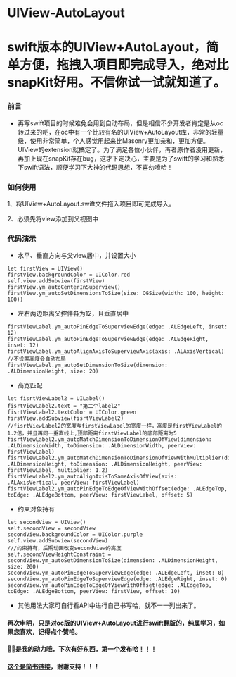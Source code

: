# UIView-AutoLayout
# swift版本的UIView+AutoLayout，简单方便，拖拽入项目即完成导入，绝对比snapKit好用。不信你试一试就知道了。

### 前言
- 再写swift项目的时候难免会用到自动布局，但是相信不少开发者肯定是从oc转过来的吧，在oc中有一个比较有名的UIView+AutoLayout库，非常的轻量级，使用非常简单，个人感觉用起来比Masonry更加亲和，更加方便。UIView的extension就搞定了。为了满足各位小伙伴，再者原作者没用更新，再加上现在snapKit存在bug，这才下定决心，主要是为了swift的学习和熟悉下swift语法，顺便学习下大神的代码思想，不喜勿喷哈！

### 如何使用
1、将UIView+AutoLayout.swift文件拖入项目即可完成导入。

2、必须先将view添加到父视图中

### 代码演示

- 水平、垂直方向与父view居中，并设置大小
```
let firstView = UIView()
firstView.backgroundColor = UIColor.red
self.view.addSubview(firstView)
firstView.ym_autoCenterInSuperview()
firstView.ym_autoSetDimensionsToSize(size: CGSize(width: 100, height: 100))
```
- 左右两边距离父控件各为12，且垂直居中
```
firstViewLabel.ym_autoPinEdgeToSuperviewEdge(edge: .ALEdgeLeft, inset: 12)
firstViewLabel.ym_autoPinEdgeToSuperviewEdge(edge: .ALEdgeRight, inset: 12)
firstViewLabel.ym_autoAlignAxisToSuperviewAxis(axis: .ALAxisVertical)
//不设置高度会自动布局
firstViewLabel.ym_autoSetDimensionToSize(dimension: .ALDimensionHeight, size: 20)
```

- 高宽匹配
```
let fisrtViewLabel2 = UILabel()
fisrtViewLabel2.text = "第二个label2"
fisrtViewLabel2.textColor = UIColor.green
firstView.addSubview(fisrtViewLabel2)
//fisrtViewLabel2的宽度与firstViewLabel的宽度一样，高度是firstViewLabel的1.2倍，并且再同一垂直线上,顶部距离firstViewLabel的底部距离为5
fisrtViewLabel2.ym_autoMatchDimensionToDimensionOfView(dimension: .ALDimensionWidth, toDimension: .ALDimensionWidth, peerView: firstViewLabel)
fisrtViewLabel2.ym_autoMatchDimensionToDimensionOfViewWithMultiplier(dimension: .ALDimensionHeight, toDimension: .ALDimensionHeight, peerView: firstViewLabel, multiplier: 1.2)
fisrtViewLabel2.ym_autoAlignAxisToSameAxisOfView(axis: .ALAxisVertical, peerView: firstViewLabel)
fisrtViewLabel2.ym_autoPinEdgeToEdgeOfViewWithOffset(edge: .ALEdgeTop, toEdge: .ALEdgeBottom, peerView: firstViewLabel, offset: 5)
```
- 约束对象持有
```
let secondView = UIView()
self.secondView = secondView
secondView.backgroundColor = UIColor.purple
self.view.addSubview(secondView)
///约束持有，后期动画改变secondView的高度
self.secondViewHeightConstraint = secondView.ym_autoSetDimensionToSize(dimension: .ALDimensionHeight, size: 200)
secondView.ym_autoPinEdgeToSuperviewEdge(edge: .ALEdgeLeft, inset: 0)
secondView.ym_autoPinEdgeToSuperviewEdge(edge: .ALEdgeRight, inset: 0)
secondView.ym_autoPinEdgeToEdgeOfViewWithOffset(edge: .ALEdgeTop, toEdge: .ALEdgeBottom, peerView: firstView, offset: 10)
```
- 其他用法大家可自行看API中进行自己书写哈，就不一一列出来了。

#### 再次申明，只是对oc版的UIView+AutoLayout进行swift翻版的，纯属学习，如果您喜欢，记得点个赞哈。
#### 🌟🌟是我的动力哦，下次有好东西，第一个发布哈！！！

#### [这个是简书链接](https://www.jianshu.com/p/7bbfa046a9ef)，谢谢支持！！！




